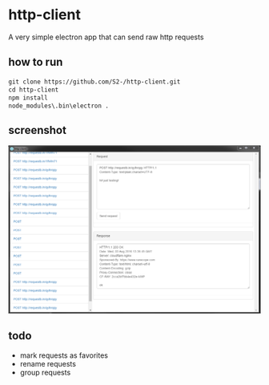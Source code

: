# http-client

A very simple electron app that can send raw http requests

## how to run

```
git clone https://github.com/S2-/http-client.git
cd http-client
npm install
node_modules\.bin\electron .
```

## screenshot
![version 0](screenshots/version0.png)

## todo
- mark requests as favorites
- rename requests
- group requests